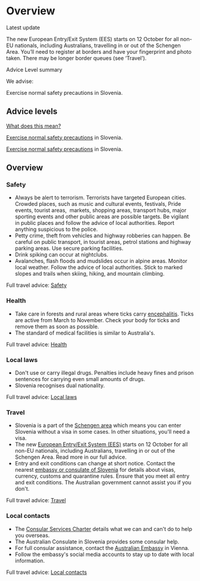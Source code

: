 # Overview

Latest update

The new European Entry/Exit System (EES) starts on 12 October for all non-EU nationals, including Australians, travelling in or out of the Schengen Area. You’ll need to register at borders and have your fingerprint and photo taken. There may be longer border queues (see ‘Travel’).

Advice Level summary

We advise:

Exercise normal safety precautions in Slovenia.

## Advice levels

[What does this mean?](/before-you-go/travel-advice-explained/)

[Exercise normal safety precautions](https://www.smartraveller.gov.au/consular-services/travel-advice-explained#level1) in Slovenia.

[Exercise normal safety precautions](https://www.smartraveller.gov.au/consular-services/travel-advice-explained#level1) in Slovenia.

## Overview

### Safety

* Always be alert to terrorism. Terrorists have targeted European cities. Crowded places, such as music and cultural events, festivals, Pride events, tourist areas,  markets, shopping areas, transport hubs, major sporting events and other public areas are possible targets. Be vigilant in public places and follow the advice of local authorities. Report anything suspicious to the police.
* Petty crime, theft from vehicles and highway robberies can happen. Be careful on public transport, in tourist areas, petrol stations and highway parking areas. Use secure parking facilities.
* Drink spiking can occur at nightclubs.
* Avalanches, flash floods and mudslides occur in alpine areas. Monitor local weather. Follow the advice of local authorities. Stick to marked slopes and trails when skiing, hiking, and mountain climbing.

Full travel advice: [Safety](#safety)

### Health

* Take care in forests and rural areas where ticks carry [encephalitis](https://www.who.int/immunization/diseases/tick_encephalitis/en/). Ticks are active from March to November. Check your body for ticks and remove them as soon as possible.
* The standard of medical facilities is similar to Australia's.

Full travel advice: [Health](#health)

### Local laws

* Don't use or carry illegal drugs. Penalties include heavy fines and prison sentences for carrying even small amounts of drugs.
* Slovenia recognises dual nationality.

Full travel advice: [Local laws](#local-laws)

### Travel

* Slovenia is a part of the [Schengen area](https://aus01.safelinks.protection.outlook.com/?url=https%3A%2F%2Fwww.smartraveller.gov.au%2Fbefore-you-go%2Fthe-basics%2Fschengen&data=05%7C02%7Ctravel.advice%40dfat.gov.au%7C509ca38abddc42e08b6008ddd968ac5f%7C9b7f23b30e8347a58a40ffa8a6fea536%7C0%7C0%7C638905765779227641%7CUnknown%7CTWFpbGZsb3d8eyJFbXB0eU1hcGkiOnRydWUsIlYiOiIwLjAuMDAwMCIsIlAiOiJXaW4zMiIsIkFOIjoiTWFpbCIsIldUIjoyfQ%3D%3D%7C0%7C%7C%7C&sdata=xKxvh8LHp5bwaufnBpSmXNIQuuXQbcgQEs2Yi8uWoek%3D&reserved=0) which means you can enter Slovenia without a visa in some cases. In other situations, you'll need a visa.
* The new [European Entry/Exit System (EES)](https://aus01.safelinks.protection.outlook.com/?url=https%3A%2F%2Ftravel-europe.europa.eu%2Fen%2Fees&data=05%7C02%7Ctravel.advice%40dfat.gov.au%7C509ca38abddc42e08b6008ddd968ac5f%7C9b7f23b30e8347a58a40ffa8a6fea536%7C0%7C0%7C638905765779249242%7CUnknown%7CTWFpbGZsb3d8eyJFbXB0eU1hcGkiOnRydWUsIlYiOiIwLjAuMDAwMCIsIlAiOiJXaW4zMiIsIkFOIjoiTWFpbCIsIldUIjoyfQ%3D%3D%7C0%7C%7C%7C&sdata=d6RQbbGH4qXBzvJz%2BL6D6jO4ze%2F%2FgzRL08iKw8i53QY%3D&reserved=0) starts on 12 October for all non-EU nationals, including Australians, travelling in or out of the Schengen Area. Read more in our full advice.
* Entry and exit conditions can change at short notice. Contact the nearest [embassy or consulate of Slovenia](https://protocol.dfat.gov.au/Public/Missions/181) for details about visas, currency, customs and quarantine rules. Ensure that you meet all entry and exit conditions. The Australian government cannot assist you if you don't.

Full travel advice: [Travel](#travel)

### Local contacts

* The [Consular Services Charter](/consular-services/consular-services-charter "Consular Services Charter") details what we can and can't do to help you overseas.
* The Australian Consulate in Slovenia provides some consular help.
* For full consular assistance, contact the [Australian Embassy](https://austria.embassy.gov.au/) in Vienna.
* Follow the embassy's social media accounts to stay up to date with local information.

Full travel advice: [Local contacts](#local-contacts)